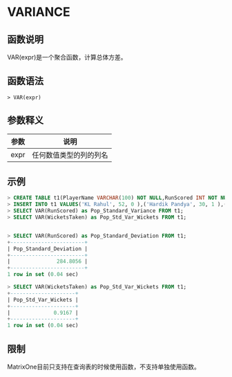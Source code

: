 # **VARIANCE**

## **函数说明**



VAR(expr)是一个聚合函数，计算总体方差。


## **函数语法**

```
> VAR(expr)
```
## **参数释义**
|  参数   | 说明  |
|  ----  | ----  |
| expr  | 任何数值类型的列的列名 |


## **示例**

```sql
> CREATE TABLE t1(PlayerName VARCHAR(100) NOT NULL,RunScored INT NOT NULL,WicketsTaken INT NOT NULL);
> INSERT INTO t1 VALUES('KL Rahul', 52, 0 ),('Hardik Pandya', 30, 1 ),('Ravindra Jadeja', 18, 2 ),('Washington Sundar', 10, 1),('D Chahar', 11, 2 ),  ('Mitchell Starc', 0, 3);
> SELECT VAR(RunScored) as Pop_Standard_Variance FROM t1;
> SELECT VAR(WicketsTaken) as Pop_Std_Var_Wickets FROM t1;


> SELECT VAR(RunScored) as Pop_Standard_Deviation FROM t1;
+------------------------+
| Pop_Standard_Deviation |
+------------------------+
|               284.8056 |
+------------------------+
1 row in set (0.04 sec)

> SELECT VAR(WicketsTaken) as Pop_Std_Var_Wickets FROM t1;
+---------------------+
| Pop_Std_Var_Wickets |
+---------------------+
|              0.9167 |
+---------------------+
1 row in set (0.04 sec)

```

## **限制**

MatrixOne目前只支持在查询表的时候使用函数，不支持单独使用函数。